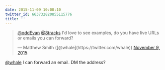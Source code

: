 ```yaml
---
date: 2015-11-09 10:00:10
twitter_id: 663732820855115776
title: ''
---
```


<blockquote class="twitter-tweet"><p lang="en" dir="ltr"><a href="https://twitter.com/oddEvan?ref_src=twsrc%5Etfw">@oddEvan</a> <a href="https://twitter.com/8tracks?ref_src=twsrc%5Etfw">@8tracks</a> I&#39;d love to see examples, do you have live URLs or emails you can forward?</p>&mdash; Matthew Smith ([@whale](https://twitter.com/whale)) <a href="https://twitter.com/whale/status/663723508422287360?ref_src=twsrc%5Etfw">November 9, 2015</a></blockquote>
<script async src="https://platform.twitter.com/widgets.js" charset="utf-8"></script>

[@whale](https://twitter.com/whale) I can forward an email. DM the address?
